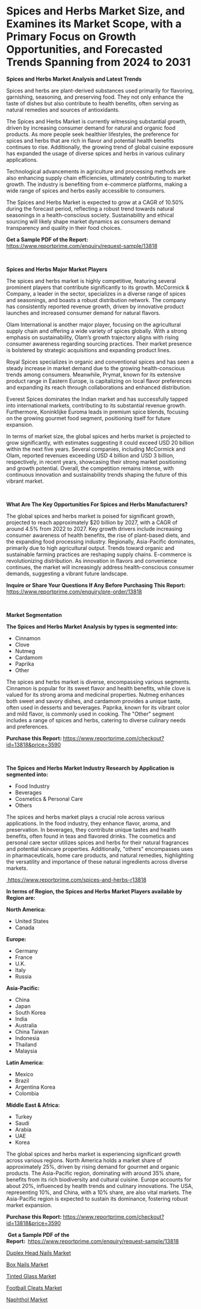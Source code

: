 <p><h1>Spices and Herbs Market Size, and Examines its Market Scope, with a Primary Focus on Growth Opportunities, and Forecasted Trends Spanning from 2024 to 2031</h1></p><p><strong>Spices and Herbs Market Analysis and Latest Trends</strong></p>
<p><p>Spices and herbs are plant-derived substances used primarily for flavoring, garnishing, seasoning, and preserving food. They not only enhance the taste of dishes but also contribute to health benefits, often serving as natural remedies and sources of antioxidants.</p><p>The Spices and Herbs Market is currently witnessing substantial growth, driven by increasing consumer demand for natural and organic food products. As more people seek healthier lifestyles, the preference for spices and herbs that are rich in flavor and potential health benefits continues to rise. Additionally, the growing trend of global cuisine exposure has expanded the usage of diverse spices and herbs in various culinary applications.</p><p>Technological advancements in agriculture and processing methods are also enhancing supply chain efficiencies, ultimately contributing to market growth. The industry is benefiting from e-commerce platforms, making a wide range of spices and herbs easily accessible to consumers.</p><p>The Spices and Herbs Market is expected to grow at a CAGR of 10.50% during the forecast period, reflecting a robust trend towards natural seasonings in a health-conscious society. Sustainability and ethical sourcing will likely shape market dynamics as consumers demand transparency and quality in their food choices.</p></p>
<p><strong>Get a Sample PDF of the Report:&nbsp;</strong> <a href="https://www.reportprime.com/enquiry/request-sample/13818?utm_campaign=1087&utm_medium=2&utm_source=Github&utm_content=ia&utm_term=29112024&utm_id=spices-and-herbs">https://www.reportprime.com/enquiry/request-sample/13818</a></p>
<p>&nbsp;</p>
<p><strong>Spices and Herbs Major Market Players</strong></p>
<p><p>The spices and herbs market is highly competitive, featuring several prominent players that contribute significantly to its growth. McCormick & Company, a leader in the sector, specializes in a diverse range of spices and seasonings, and boasts a robust distribution network. The company has consistently reported revenue growth, driven by innovative product launches and increased consumer demand for natural flavors.</p><p>Olam International is another major player, focusing on the agricultural supply chain and offering a wide variety of spices globally. With a strong emphasis on sustainability, Olam’s growth trajectory aligns with rising consumer awareness regarding sourcing practices. Their market presence is bolstered by strategic acquisitions and expanding product lines.</p><p>Royal Spices specializes in organic and conventional spices and has seen a steady increase in market demand due to the growing health-conscious trends among consumers. Meanwhile, Prymat, known for its extensive product range in Eastern Europe, is capitalizing on local flavor preferences and expanding its reach through collaborations and enhanced distribution.</p><p>Everest Spices dominates the Indian market and has successfully tapped into international markets, contributing to its substantial revenue growth. Furthermore, Koninklijke Euroma leads in premium spice blends, focusing on the growing gourmet food segment, positioning itself for future expansion.</p><p>In terms of market size, the global spices and herbs market is projected to grow significantly, with estimates suggesting it could exceed USD 20 billion within the next five years. Several companies, including McCormick and Olam, reported revenues exceeding USD 4 billion and USD 3 billion, respectively, in recent years, showcasing their strong market positioning and growth potential. Overall, the competition remains intense, with continuous innovation and sustainability trends shaping the future of this vibrant market.</p></p>
<p>&nbsp;</p>
<p><strong>What Are The Key Opportunities For Spices and Herbs Manufacturers?</strong></p>
<p><p>The global spices and herbs market is poised for significant growth, projected to reach approximately $20 billion by 2027, with a CAGR of around 4.5% from 2022 to 2027. Key growth drivers include increasing consumer awareness of health benefits, the rise of plant-based diets, and the expanding food processing industry. Regionally, Asia-Pacific dominates, primarily due to high agricultural output. Trends toward organic and sustainable farming practices are reshaping supply chains. E-commerce is revolutionizing distribution. As innovation in flavors and convenience continues, the market will increasingly address health-conscious consumer demands, suggesting a vibrant future landscape.</p></p>
<p><strong>Inquire or Share Your Questions If Any Before Purchasing This Report:</strong> <a href="https://www.reportprime.com/enquiry/pre-order/13818?utm_campaign=1087&utm_medium=2&utm_source=Github&utm_content=ia&utm_term=29112024&utm_id=spices-and-herbs">https://www.reportprime.com/enquiry/pre-order/13818</a></p>
<p>&nbsp;</p>
<p><strong>Market Segmentation</strong></p>
<p><strong>The Spices and Herbs Market Analysis by types is segmented into:</strong></p>
<p><ul><li>Cinnamon</li><li>Clove</li><li>Nutmeg</li><li>Cardamom</li><li>Paprika</li><li>Other</li></ul></p>
<p><p>The spices and herbs market is diverse, encompassing various segments. Cinnamon is popular for its sweet flavor and health benefits, while clove is valued for its strong aroma and medicinal properties. Nutmeg enhances both sweet and savory dishes, and cardamom provides a unique taste, often used in desserts and beverages. Paprika, known for its vibrant color and mild flavor, is commonly used in cooking. The "Other" segment includes a range of spices and herbs, catering to diverse culinary needs and preferences.</p></p>
<p><strong>Purchase this Report:&nbsp;</strong><a href="https://www.reportprime.com/checkout?id=13818&price=3590&utm_campaign=1087&utm_medium=2&utm_source=Github&utm_content=ia&utm_term=29112024&utm_id=spices-and-herbs">https://www.reportprime.com/checkout?id=13818&price=3590</a></p>
<p>&nbsp;</p>
<p><strong>The Spices and Herbs Market Industry Research by Application is segmented into:</strong></p>
<p><ul><li>Food Industry</li><li>Beverages</li><li>Cosmetics & Personal Care</li><li>Others</li></ul></p>
<p><p>The spices and herbs market plays a crucial role across various applications. In the food industry, they enhance flavor, aroma, and preservation. In beverages, they contribute unique tastes and health benefits, often found in teas and flavored drinks. The cosmetics and personal care sector utilizes spices and herbs for their natural fragrances and potential skincare properties. Additionally, "others" encompasses uses in pharmaceuticals, home care products, and natural remedies, highlighting the versatility and importance of these natural ingredients across diverse markets.</p></p>
<p><a href="https://www.reportprime.com/spices-and-herbs-r13818?utm_campaign=1087&utm_medium=2&utm_source=Github&utm_content=ia&utm_term=29112024&utm_id=spices-and-herbs">&nbsp;https://www.reportprime.com/spices-and-herbs-r13818</a></p>
<p><strong>In terms of Region, the Spices and Herbs Market Players available by Region are:</strong></p>
<p>
    <p> <strong> North America: </strong>
        <ul>
            <li>United States</li>
            <li>Canada</li>
        </ul>
        </p> 
    <p> <strong> Europe: </strong>
        <ul>
            <li>Germany</li>
            <li>France</li>
            <li>U.K.</li>
            <li>Italy</li>
            <li>Russia</li>
        </ul>
        </p> 
    <p> <strong> Asia-Pacific: </strong>
        <ul>
            <li>China</li>
            <li>Japan</li>
            <li>South Korea</li>
            <li>India</li>
            <li>Australia</li>
            <li>China Taiwan</li>
            <li>Indonesia</li>
            <li>Thailand</li>
            <li>Malaysia</li>
        </ul>
        </p> 
    <p> <strong> Latin America: </strong>
        <ul>
            <li>Mexico</li>
            <li>Brazil</li>
            <li>Argentina Korea</li>
            <li>Colombia</li>
        </ul>
        </p> 
    <p> <strong> Middle East & Africa: </strong>
        <ul>
            <li>Turkey</li>
            <li>Saudi</li>
            <li>Arabia</li>
            <li>UAE</li>
            <li>Korea</li>
        </ul>
    </p>
    </p>
<p><p>The global spices and herbs market is experiencing significant growth across various regions. North America holds a market share of approximately 25%, driven by rising demand for gourmet and organic products. The Asia-Pacific region, dominating with around 35% share, benefits from its rich biodiversity and cultural cuisine. Europe accounts for about 20%, influenced by health trends and culinary innovations. The USA, representing 10%, and China, with a 10% share, are also vital markets. The Asia-Pacific region is expected to sustain its dominance, fostering robust market expansion.</p></p>
<p><strong>Purchase this Report: </strong><a href="https://www.reportprime.com/checkout?id=13818&price=3590&utm_campaign=1087&utm_medium=2&utm_source=Github&utm_content=ia&utm_term=29112024&utm_id=spices-and-herbs">https://www.reportprime.com/checkout?id=13818&price=3590</a></p>
<p>&nbsp;<strong>Get a Sample PDF of the Report:&nbsp;&nbsp;</strong><a href="https://www.reportprime.com/enquiry/request-sample/13818?utm_campaign=1087&utm_medium=2&utm_source=Github&utm_content=ia&utm_term=29112024&utm_id=spices-and-herbs">https://www.reportprime.com/enquiry/request-sample/13818</a></p>
<p><strong></strong></p>
<p><p><a href="https://issuu.com/reportprime-2/docs/duplex-head-nails-market-size-2030.pptx?utm_campaign=1087&utm_medium=2&utm_source=Github&utm_content=ia&utm_term=29112024&utm_id=spices-and-herbs">Duplex Head Nails Market</a></p><p><a href="https://issuu.com/reportprime-2/docs/box-nails-market-size-2030.pptx?utm_campaign=1087&utm_medium=2&utm_source=Github&utm_content=ia&utm_term=29112024&utm_id=spices-and-herbs">Box Nails Market</a></p><p><a href="https://www.linkedin.com/pulse/pioneering-growth-analyzing-global-tinted-glass-market-dynamics-3jk4e?utm_campaign=1087&utm_medium=2&utm_source=Github&utm_content=ia&utm_term=29112024&utm_id=spices-and-herbs">Tinted Glass Market</a></p><p><a href="https://www.linkedin.com/pulse/football-cleats-market-global-insights-regional-analysis-2024-qzclf?utm_campaign=1087&utm_medium=2&utm_source=Github&utm_content=ia&utm_term=29112024&utm_id=spices-and-herbs">Football Cleats Market</a></p><p><a href="https://www.linkedin.com/pulse/regulatory-landscape-its-influence-global-naphthol-market-4qc2e?utm_campaign=1087&utm_medium=2&utm_source=Github&utm_content=ia&utm_term=29112024&utm_id=spices-and-herbs">Naphthol Market</a></p></p>